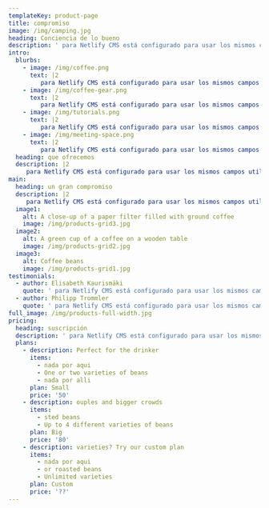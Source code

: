 ```yaml
---
templateKey: product-page
title: compromiso
image: /img/camping.jpg
heading: Conciencia de lo bueno
description: ' para Netlify CMS está configurado para usar los mismos campos utilizados en la guía, por lo que puede seguir las instrucciones al pie de la letra y debería funcionar bien. Nota: Al configurar el gatsby-source-filesystemcomplemento en la Guía para agregar páginas de rebajas, la ruta a sus archivos de rebajas debe ser ${__dirname}/blog.'
intro:
  blurbs:
    - image: /img/coffee.png
      text: |2
         para Netlify CMS está configurado para usar los mismos campos utilizados en la guía, por lo que puede seguir las instrucciones al pie de la letra y debería funcionar bien. Nota: Al configurar el gatsby-source-filesystemcomplemento en la Guía para agregar páginas de rebajas, la ruta a sus archivos de rebajas debe ser ${__dirname}/blog.
    - image: /img/coffee-gear.png
      text: |2
         para Netlify CMS está configurado para usar los mismos campos utilizados en la guía, por lo que puede seguir las instrucciones al pie de la letra y debería funcionar bien. Nota: Al configurar el gatsby-source-filesystemcomplemento en la Guía para agregar páginas de rebajas, la ruta a sus archivos de rebajas debe ser ${__dirname}/blog.
    - image: /img/tutorials.png
      text: |2
         para Netlify CMS está configurado para usar los mismos campos utilizados en la guía, por lo que puede seguir las instrucciones al pie de la letra y debería funcionar bien. Nota: Al configurar el gatsby-source-filesystemcomplemento en la Guía para agregar páginas de rebajas, la ruta a sus archivos de rebajas debe ser ${__dirname}/blog.
    - image: /img/meeting-space.png
      text: |2
         para Netlify CMS está configurado para usar los mismos campos utilizados en la guía, por lo que puede seguir las instrucciones al pie de la letra y debería funcionar bien. Nota: Al configurar el gatsby-source-filesystemcomplemento en la Guía para agregar páginas de rebajas, la ruta a sus archivos de rebajas debe ser ${__dirname}/blog.
  heading: que ofrecemos
  description: |2
     para Netlify CMS está configurado para usar los mismos campos utilizados en la guía, por lo que puede seguir las instrucciones al pie de la letra y debería funcionar bien. Nota: Al configurar el gatsby-source-filesystemcomplemento en la Guía para agregar páginas de rebajas, la ruta a sus archivos de rebajas debe ser ${__dirname}/blog.
main:
  heading: un gran compromiso
  description: |2
     para Netlify CMS está configurado para usar los mismos campos utilizados en la guía, por lo que puede seguir las instrucciones al pie de la letra y debería funcionar bien. Nota: Al configurar el gatsby-source-filesystemcomplemento en la Guía para agregar páginas de rebajas, la ruta a sus archivos de rebajas debe ser ${__dirname}/blog.
  image1:
    alt: A close-up of a paper filter filled with ground coffee
    image: /img/products-grid3.jpg
  image2:
    alt: A green cup of a coffee on a wooden table
    image: /img/products-grid2.jpg
  image3:
    alt: Coffee beans
    image: /img/products-grid1.jpg
testimonials:
  - author: Elisabeth Kaurismäki
    quote: ' para Netlify CMS está configurado para usar los mismos campos utilizados en la guía, por lo que puede seguir las instrucciones al pie de la letra y debería funcionar bien. Nota: Al configurar el gatsby-source-filesystemcomplemento en la Guía para agregar páginas de rebajas, la ruta a sus archivos de rebajas debe ser ${__dirname}/blog.'
  - author: Philipp Trommler
    quote: ' para Netlify CMS está configurado para usar los mismos campos utilizados en la guía, por lo que puede seguir las instrucciones al pie de la letra y debería funcionar bien. Nota: Al configurar el gatsby-source-filesystemcomplemento en la Guía para agregar páginas de rebajas, la ruta a sus archivos de rebajas debe ser ${__dirname}/blog.'
full_image: /img/products-full-width.jpg
pricing:
  heading: suscripción
  description: ' para Netlify CMS está configurado para usar los mismos campos utilizados en la guía, por lo que puede seguir las instrucciones al pie de la letra y debería funcionar bien. Nota: Al configurar el gatsby-source-filesystemcomplemento en la Guía para agregar páginas de rebajas, la ruta a sus archivos de rebajas debe ser ${__dirname}/blog.'
  plans:
    - description: Perfect for the drinker
      items:
        - nada por aqui
        - One or two varieties of beans
        - nada por alli
      plan: Small
      price: '50'
    - description: ouples and bigger crowds
      items:
        - sted beans
        - Up to 4 different varieties of beans
      plan: Big
      price: '80'
    - description: varieties? Try our custom plan
      items:
        - nada por aqui
        - or roasted beans
        - Unlimited varieties
      plan: Custom
      price: '??'
---
```


